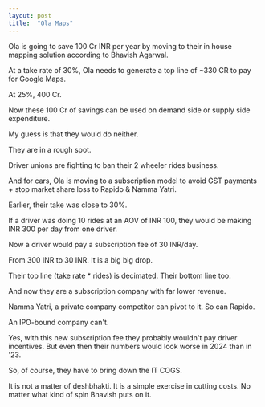 ```yaml
---
layout: post
title:  "Ola Maps"
---
```


Ola is going to save 100 Cr INR per year by moving to their in house mapping solution according to Bhavish Agarwal.

At a take rate of 30%, Ola needs  to generate a top line of ~330 CR to pay for Google Maps.

At 25%, 400 Cr.

Now these 100 Cr of savings can be used on demand side or supply side expenditure.

My guess is that they would do neither.

They are in a rough spot.

Driver unions are fighting to ban their 2 wheeler rides business.

And for cars, Ola is moving to a subscription model to avoid GST payments + stop market share loss to Rapido & Namma Yatri.

Earlier, their take was close to 30%.

If a driver was doing 10 rides at an AOV of INR 100, they would be making INR 300 per day from one driver.

Now a driver would pay a subscription fee of 30 INR/day.

From 300 INR to 30 INR. It is a big big drop.

Their  top line (take rate * rides) is decimated.
Their bottom line too.

And now they are a subscription company with far lower revenue.

Namma Yatri, a private company competitor can pivot to it. So can Rapido.

An IPO-bound company can't.

Yes, with this new subscription fee they probably wouldn't pay driver incentives. But even then their numbers would look worse in 2024 than in '23.

So, of course, they have to bring down the IT COGS.

It is not a matter of deshbhakti. It is a simple exercise in cutting costs. No matter what kind of spin Bhavish puts on it.
